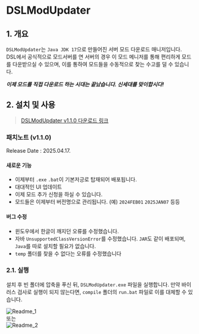 # DSLModUpdater
## 1. 개요
`DSLModUpdater`는 `Java JDK 17`으로 만들어진 서버 모드 다운로드 매니저입니다.<br/>
DSL에서 공식적으로 모드서버를 연 서버의 경우 이 모드 메니저를 통해 편리하게 모드를 다운받으실 수 있으며, 이를 통하여 모드들을 수동적으로 찾는 수고를 덜 수 있습니다.

***이제 모드를 직접 다운로드 하는 시대는 끝났습니다. 신세대를 맞이합시다!***

## 2. 설치 및 사용
> [DSLModUpdater v1.1.0 다운로드 링크](https://drive.google.com/file/d/1eBToOC4Fyu7DPqkbBokAaH_r9r4FESJ5/view?usp=sharing)

### 패치노트 (v1.1.0)
Release Date : 2025.04.17.

#### 새로운 기능
- 이제부터 `.exe` `.bat`이 기본저긍로 탑재되어 배포됩니다.
- 대대적인 UI 업데이트
- 이제 모드 추가 신청을 하실 수 있습니다.
- 모드들은 이제부터 버전명으로 관리됩니다. (예) `2024FEB01` `2025JAN07` 등등

#### 버그 수정
- 윈도우에서 한글이 깨지던 오류를 수정했습니다.
- 자바 `UnsupportedClassVersionError`를 수정했습니다. `JAR`도 같이 배포되며, `Java`를 따로 설치할 필요가 없습니다.
- `temp` 폴더를 찾을 수 없다는 오류를 수정했습니다

### 2.1. 실행
설치 후 빈 폴더에 압축을 푸신 뒤, `DSLModUpdater.exe` 파일을 실행합니다. 만약 바이러스 검사로 실행이 되지 않는다면, `compile` 폴더의 `run.bat` 파일로 이를 대체할 수 있습니다.

![Readme_1](https://www.dslofficial.org/static/media/1.f863dade76c92c36f8a4.png)<br/>
또는<br/>
![Readme_2](https://www.dslofficial.org/static/media/2.2a05ae59f31df432c3d7.png)<br/>
